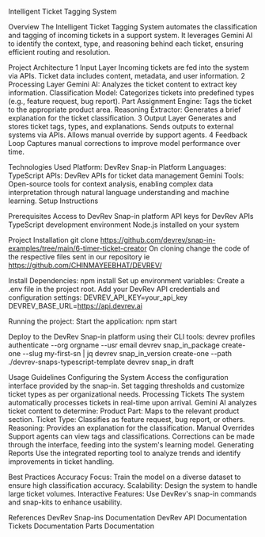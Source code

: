 Intelligent Ticket Tagging System 

Overview
The Intelligent Ticket Tagging System automates the classification and tagging of incoming tickets in a support system. It leverages Gemini AI to identify the context, type, and reasoning behind each ticket, ensuring efficient routing and resolution.

Project Architecture
1 Input Layer
Incoming tickets are fed into the system via APIs.
Ticket data includes content, metadata, and user information.
2 Processing Layer
Gemini AI: Analyzes the ticket content to extract key information.
Classification Model: Categorizes tickets into predefined types (e.g., feature request, bug report).
Part Assignment Engine: Tags the ticket to the appropriate product area.
Reasoning Extractor: Generates a brief explanation for the ticket classification.
3 Output Layer
Generates and stores ticket tags, types, and explanations.
Sends outputs to external systems via APIs.
Allows manual override by support agents.
4 Feedback Loop
Captures manual corrections to improve model performance over time.

Technologies Used
Platform: DevRev Snap-in Platform
Languages: TypeScript
APIs: DevRev APIs for ticket data management
Gemini Tools: Open-source tools for context analysis, enabling complex data interpretation through natural language understanding and machine learning.
Setup Instructions

Prerequisites
Access to DevRev Snap-in platform
API keys for DevRev APIs
TypeScript development environment
Node.js installed on your system

Project Installation
git clone https://github.com/devrev/snap-in-examples/tree/main/6-timer-ticket-creator 
On cloning change the code of the respective files sent in our repository ie https://github.com/CHINMAYEEBHAT/DEVREV/

Install Dependencies:
		npm install
Set up environment variables:
Create a .env file in the project root.
Add your DevRev API credentials and configuration settings:
DEVREV_API_KEY=your_api_key
DEVREV_BASE_URL=https://api.devrev.ai

Running the project:
Start the application:
		npm start
  
Deploy to the DevRev Snap-in platform using their CLI tools:
devrev profiles authenticate --org orgname --usr email
devrev snap_in_package create-one --slug my-first-sn | jq
devrev snap_in_version create-one --path ./devrev-snaps-typescript-template
devrev snap_in draft

Usage Guidelines
Configuring the System
Access the configuration interface provided by the snap-in.
Set tagging thresholds and customize ticket types as per organizational needs.
Processing Tickets
The system automatically processes tickets in real-time upon arrival.
Gemini AI analyzes ticket content to determine:
Product Part: Maps to the relevant product section.
Ticket Type: Classifies as feature request, bug report, or others.
Reasoning: Provides an explanation for the classification.
Manual Overrides
Support agents can view tags and classifications.
Corrections can be made through the interface, feeding into the system's learning model.
Generating Reports
Use the integrated reporting tool to analyze trends and identify improvements in ticket handling.

Best Practices
Accuracy Focus: Train the model on a diverse dataset to ensure high classification accuracy.
Scalability: Design the system to handle large ticket volumes.
Interactive Features: Use DevRev's snap-in commands and snap-kits to enhance usability.

References
DevRev Snap-ins Documentation
DevRev API Documentation
Tickets Documentation
Parts Documentation
